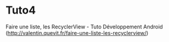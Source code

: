 # Tuto4
Faire une liste, les RecyclerView - Tuto Développement Android (http://valentin.quevit.fr/faire-une-liste-les-recyclerview/)

